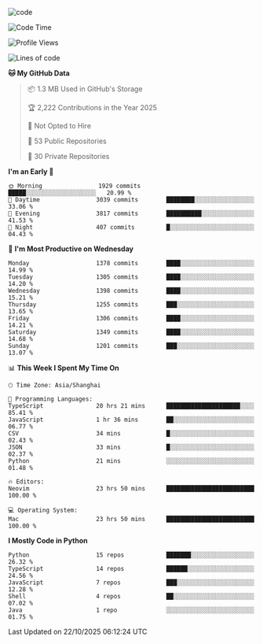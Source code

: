 
<!--
**liuyaanng/liuyaanng** is a ✨ _special_ ✨ repository because its `README.md` (this file) appears on your GitHub profile.

Here are some ideas to get you started:

- 🔭 I’m currently working on ...
- 🌱 I’m currently learning ...
- 👯 I’m looking to collaborate on ...
- 🤔 I’m looking for help with ...
- 💬 Ask me about ...
- 📫 How to reach me: ...
- 😄 Pronouns: ...
- ⚡ Fun fact: ...
-->


![code](https://cdn.jsdelivr.net/gh/liuyaanng/liuyaanng@1.0/code.gif) 

<!--START_SECTION:waka-->
![Code Time](http://img.shields.io/badge/Code%20Time-2%2C046%20hrs%2037%20mins-blue)

![Profile Views](http://img.shields.io/badge/Profile%20Views-0-blue)

![Lines of code](https://img.shields.io/badge/From%20Hello%20World%20I%27ve%20Written-28.9%20million%20lines%20of%20code-blue)

**🐱 My GitHub Data** 

> 📦 1.3 MB Used in GitHub's Storage 
 > 
> 🏆 2,222 Contributions in the Year 2025
 > 
> 🚫 Not Opted to Hire
 > 
> 📜 53 Public Repositories 
 > 
> 🔑 30 Private Repositories 
 > 
**I'm an Early 🐤** 

```text
🌞 Morning                1929 commits        █████░░░░░░░░░░░░░░░░░░░░   20.99 % 
🌆 Daytime                3039 commits        ████████░░░░░░░░░░░░░░░░░   33.06 % 
🌃 Evening                3817 commits        ██████████░░░░░░░░░░░░░░░   41.53 % 
🌙 Night                  407 commits         █░░░░░░░░░░░░░░░░░░░░░░░░   04.43 % 
```
📅 **I'm Most Productive on Wednesday** 

```text
Monday                   1378 commits        ████░░░░░░░░░░░░░░░░░░░░░   14.99 % 
Tuesday                  1305 commits        ████░░░░░░░░░░░░░░░░░░░░░   14.20 % 
Wednesday                1398 commits        ████░░░░░░░░░░░░░░░░░░░░░   15.21 % 
Thursday                 1255 commits        ███░░░░░░░░░░░░░░░░░░░░░░   13.65 % 
Friday                   1306 commits        ████░░░░░░░░░░░░░░░░░░░░░   14.21 % 
Saturday                 1349 commits        ████░░░░░░░░░░░░░░░░░░░░░   14.68 % 
Sunday                   1201 commits        ███░░░░░░░░░░░░░░░░░░░░░░   13.07 % 
```


📊 **This Week I Spent My Time On** 

```text
🕑︎ Time Zone: Asia/Shanghai

💬 Programming Languages: 
TypeScript               20 hrs 21 mins      █████████████████████░░░░   85.41 % 
JavaScript               1 hr 36 mins        ██░░░░░░░░░░░░░░░░░░░░░░░   06.77 % 
CSV                      34 mins             █░░░░░░░░░░░░░░░░░░░░░░░░   02.43 % 
JSON                     33 mins             █░░░░░░░░░░░░░░░░░░░░░░░░   02.37 % 
Python                   21 mins             ░░░░░░░░░░░░░░░░░░░░░░░░░   01.48 % 

🔥 Editors: 
Neovim                   23 hrs 50 mins      █████████████████████████   100.00 % 

💻 Operating System: 
Mac                      23 hrs 50 mins      █████████████████████████   100.00 % 
```

**I Mostly Code in Python** 

```text
Python                   15 repos            ███████░░░░░░░░░░░░░░░░░░   26.32 % 
TypeScript               14 repos            ██████░░░░░░░░░░░░░░░░░░░   24.56 % 
JavaScript               7 repos             ███░░░░░░░░░░░░░░░░░░░░░░   12.28 % 
Shell                    4 repos             ██░░░░░░░░░░░░░░░░░░░░░░░   07.02 % 
Java                     1 repo              ░░░░░░░░░░░░░░░░░░░░░░░░░   01.75 % 
```




 Last Updated on 22/10/2025 06:12:24 UTC
<!--END_SECTION:waka-->
